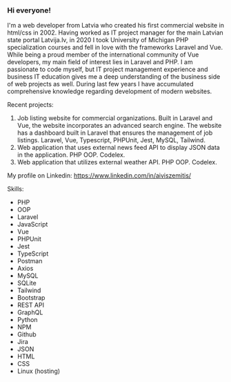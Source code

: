 ### Hi everyone!

I'm a web developer from Latvia who created his first commercial website in html/css in 2002. 
Having worked as IT project manager for the main Latvian state portal Latvija.lv, in 2020 I took University of Michigan PHP specialization courses and fell in love with the frameworks Laravel and Vue. While being a proud member of the international community of Vue developers, my main field of interest lies in Laravel and PHP. I am passionate to code myself, but IT project management experience and business IT education gives me a deep understanding of the business side of web projects as well. During last few years I have accumulated comprehensive knowledge regarding development of modern websites.

Recent projects:
1. Job listing website for commercial organizations. Built in Laravel and Vue, the website incorporates an advanced search engine. The website has a dashboard built in Laravel that ensures the management of job listings. Laravel, Vue, Typescript, PHPUnit, Jest, MySQL, Tailwind.
2. Web application that uses external news feed API to display JSON data in the application. PHP OOP. Codelex.
3. Web application that utilizes external weather API. PHP OOP. Codelex.

My profile on Linkedin: https://www.linkedin.com/in/aiviszemitis/

Skills:
- PHP
- OOP
- Laravel
- JavaScript
- Vue
- PHPUnit
- Jest
- TypeScript
- Postman
- Axios
- MySQL
- SQLite
- Tailwind
- Bootstrap
- REST API
- GraphQL
- Python
- NPM
- Github
- Jira
- JSON
- HTML
- CSS
- Linux (hosting)






<!--
**azemitis/azemitis** is a ✨ _special_ ✨ repository because its `README.md` (this file) appears on your GitHub profile.

Here are some ideas to get you started:

- 🔭 I’m currently working on ...
- 🌱 I’m currently learning ...
- 👯 I’m looking to collaborate on ...
- 🤔 I’m looking for help with ...
- 💬 Ask me about ...
- 📫 How to reach me: ...
- 😄 Pronouns: ...
- ⚡ Fun fact: ...
-->
